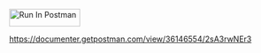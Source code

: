 [<img src="https://run.pstmn.io/button.svg" alt="Run In Postman" style="width: 128px; height: 32px;">](https://god.gw.postman.com/run-collection/36146554-a40822b8-8e0d-4614-81c8-f2d8f9db34fd?action=collection%2Ffork&source=rip_markdown&collection-url=entityId%3D36146554-a40822b8-8e0d-4614-81c8-f2d8f9db34fd%26entityType%3Dcollection%26workspaceId%3D660e842f-3675-4dc6-89e2-705d6acab151)

[https://documenter.getpostman.com/view/36146554/2sA3rwNEr3
](https://www.postman.com/flight-participant-85417935/workspace/url/collection/36146554-a40822b8-8e0d-4614-81c8-f2d8f9db34fd?action=share&creator=36146554)
